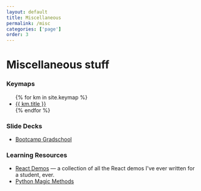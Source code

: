 ```yaml
---
layout: default
title: Miscellaneous
permalink: /misc
categories: ['page']
order: 3
---
```


# Miscellaneous stuff

<h3>Keymaps</h3>
<ul>
  {% for km in site.keymap %}
    <li><a href="{{ km.permalink }}">{{ km.title }}</a></li>
  {% endfor %}
</ul>

<h3>Slide Decks</h3>
<ul>
  <li><a href="/assets/bootcamp-gradschool.html">Bootcamp Gradschool</a></li>
</ul>

<h3>Learning Resources</h3>
<ul>
  <li><a href="https://codepen.io/collection/nMozpv">React Demos</a> &mdash; a collection
    of all the React demos I've ever written for a student, ever.
  </li>
  <li><a href="/jupyter/magic-methods.html">Python Magic Methods</a></li>
</ul>
